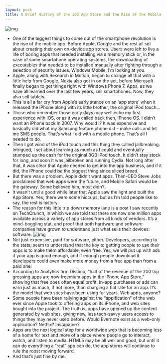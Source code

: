 ```yaml
---
layout: post
title: A Brief History of the iOS App Store and the Rise of the Mobile App
---
```

![img](http://media.idownloadblog.com/wp-content/uploads/2011/12/NativeApp_WebApp-300x300.png)
* One of the biggest things to come out of the smartphone revolution is the rise of the mobile app. Before Apple, Google and the rest all set about creating their own on-device app stores. Users were left to live a life of boring apps that needed installing via a memory stick or, in the case of some smartphone operating systems, the downloading of executables that needed to be installed manually after fighting through a selection of security issues. Windows Mobile, I’m looking at you.
* Apple, along with Research in Motion, began to change all that with a little help from Google. Nokia also got in on the act, before Microsoft finally began to get things right with Windows Phone 7. Apps, as we have all learned over the last few years, sell smartphones. Now, they also sell tablets.
* This is all a far cry from Apple’s early stance on an ‘app store’ when it released the iPhone along with its little brother, the original iPod touch…
* Those who remember those early days may well echo my first experience with iOS, or as it was called back then, iPhone OS. I didn’t want an iPhone back in 2007. Why would I? It was expensive and basically did what my Samsung feature phone did – make calls and let me SMS people. That’s what I did with a mobile phone. That’s all I needed to do.
* Then I got wind of the iPod touch and this thing they called jailbreaking. Intrigued, I set about learning as much as I could and eventually stumped up the cash for the original 8GB iPod touch. It didn’t stay stock for long, and soon it was jailbroken and running Cydia. Not long after that, it was clear that Apple needed to get into the app business, and if it did, the iPhone could be the biggest thing since sliced bread.
* But there was a problem. Apple didn’t want apps. Then-CEO Steve Jobs proclaimed that web apps were the future, and Mobile Safari would be the gateway. Some believed him, most didn’t.
* It wasn’t until a good while later that Apple saw the light and built the App Store. Yes, there were some hiccups, but as I’m told people like to say, the rest is history.
* The reason for this little trip down memory lane is a post I saw recently on TechCrunch, in which we are told that there are now one million apps available across a variety of app stores from all kinds of vendors. It’s a mind-boggling stat, and proof that both hardware and software companies have grown to understand just what sells their devices: software.
![img](http://media.idownloadblog.com/wp-content/uploads/2011/12/available-apps-distimo.png)
* Not just expensive, paid-for software, either. Developers, according to the stats, seem to understand that the key to getting people to use their apps is to make them affordable, even free. Yes, we will put up with ads if your app is good enough, and if enough people download it developers could even make more money from a free app than from a paid one.
* According to Analytics firm Distimo, “half of the revenue of the 200 top grossing apps are now freemium apps in the iPhone App Store,” showing that free does often equal profit. In-app purchases or ads can earn just as much, if not more, than charging a flat rate for an app. It’s the model that web sites have been using for years. Web apps, anyone?
* Some people have been rallying against the “appification” of the web ever since Apple took to offering apps on its iPhone, and web sites bought into the project. The truth is, apps have opened up the content generated by web sites, giving new, less tech-savvy users access to things they may never used before. Would Evernote exist as a web-only application? Netflix? Instapaper?
* Apps are the next logical step for a worldwide web that is becoming less of a home for text and more of a place where people go to interact, watch, and listen to media. HTML5 may be all well and good, but until it can do everything a “real” app can do, the app stores will continue to rule the roost moving forward.
* And that’s just fine by me.

